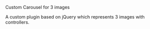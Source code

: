 Custom Carousel for 3 images 

A custom plugin based on jQuery which represents 3 images with controllers.
